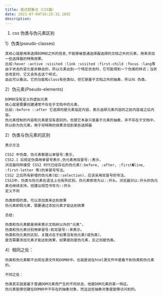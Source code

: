 ```yaml
---
title: 面试题集合（CSS篇）
date: 2021-07-04T16:25:32.169Z
description: 
---
```


1. css 伪类与伪元素区别
   
  1）伪类(pseudo-classes)

    其核⼼就是⽤来选择DOM树之外的信息,不能够被普通选择器选择的⽂档之外的元素，⽤来添加⼀些选择器的特殊效果。
    ⽐如:hover :active :visited :link :visited :first-child :focus :lang等
    由于状态的变化是⾮静态的，所以元素达到⼀个特定状态时，它可能得到⼀个伪类的样式；当状态改变时，它⼜会失去这个样式。
    由此可以看出，它的功能和class有些类似，但它是基于⽂档之外的抽象，所以叫 伪类。
  
  2）伪元素(Pseudo-elements)

    DOM树没有定义的虚拟元素
    核⼼就是需要创建通常不存在于⽂档中的元素，
    ⽐如::before ::after 它选择的是元素指定内容，表示选择元素内容的之前内容或之后内容。
    伪元素控制的内容和元素是没有差别的，但是它本身只是基于元素的抽象，并不存在于⽂档中，所以称为伪元素。⽤于将特殊的效果添加到某些选择器
    
  2）伪类与伪元素的区别
    
    表示⽅法

    CSS2 中伪类、伪元素都是以单冒号:表示,
    CSS2.1 后规定伪类⽤单冒号表示,伪元素⽤双冒号::表示，
    浏览器同样接受 CSS2 时代已经存在的伪元素(:before, :after, :first�line, :first-letter 等)的单冒号写法。
    CSS2 之后所有新增的伪元素(如::selection)，应该采⽤双冒号的写法。
    CSS3中，伪类与伪元素在语法上也有所区别，伪元素修改为以::开头。浏览器对以:开头的伪元素也继续⽀持，但建议规范书写为::开头
    定义不同

    伪类即假的类，可以添加类来达到效果
    伪元素即假元素，需要通过添加元素才能达到效果
    
    总结:

    伪类和伪元素都是⽤来表示⽂档树以外的"元素"。
    伪类和伪元素分别⽤单冒号:和双冒号::来表示。
    伪类和伪元素的区别，关键点在于如果没有伪元素(或伪类)，
    是否需要添加元素才能达到效果，如果是则是伪元素，反之则是伪类。
  4）相同之处：

    伪类和伪元素都不出现在源⽂件和DOM树中。也就是说在html源⽂件中是看不到伪类和伪元素的。
  
    不同之处：
    
    伪类其实就是基于普通DOM元素⽽产⽣的不同状态，他是DOM元素的某⼀特征。
    伪元素能够创建在DOM树中不存在的抽象对象，⽽且这些抽象对象是能够访问到的。